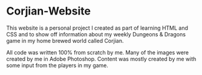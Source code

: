 # Corjian-Website
This website is a personal project I created as part of learning HTML and CSS and to show off information about my weekly Dungeons & Dragons game in my home brewed world called Corjian.

All code was written 100% from scratch by me. Many of the images were created by me in Adobe Photoshop. Content was mostly created by me with some input from the players in my game.
